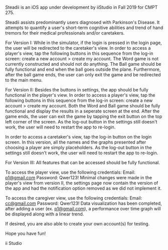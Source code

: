 Steadii is an iOS app under development by iiStudio in Fall 2019 for CMPT 275.

Steadii assists predominantly users diagnosed with Parkinson's Disease.
It attempts to quantify a user's short-term cognitive abilities and 
trend of hand tremors for their medical professionals and/or caretakers.



For Version I:
While in the simulator, if the login is pressed in the login page, 
the user will be redirected to the caretaker's view. 
In order to access a player's view, tap the following buttons in this sequence from the log-in screen:
create a new account > create my account.
The Word game is not currently constructed and should not do anything. 
The Ball game should be fully functional and end when the ball goes outside the plane.
Furthermore, after the ball game ends, the user can only exit the game and be redirected to the main menu.



For Version II:
Besides the buttons in settings, the app should be fully functional in the player's view.
In order to access a player's view, tap the following buttons in this sequence from the log-in screen:
create a new account > create my account.
Both the Word and Ball game should be fully functional and display the results in a seperate screen at the end.
After the game ends, the user can exit the game by tapping the exit button on the top left corner of the screen.
As the log-out button in the settings still doesn't work, the user will need to restart the app to re-login.

In order to access a caretaker's view, tap the log-in button on the login screen.
In this version, all the names and the graphs presented after choosing a player are simply placeholders.
As the log-out button in the settings still doesn't work, the user will need to restart the app to re-login.



For Version III:
All features that can be accessed should be fully functional.

To access the player view, use the following credentials:
Email: p1@gmail.com
Password: Qwer123!
Minimal changes were made in the player's view from version II, the settings page now contain 
the version of the app and had the notification option removed as we did not implement it.

To access the caregiver view, use the following credentials:
Email: cc@gmail.com
Password: Qwer123!
Data visualization has been completed, after adding a user (ex. p1@gmail.com), 
a performance over time graph will be displayed along with a linear trend.

If desired, you are also able to create your own account(s) for testing.




Hope you have fun!

ii Studio
